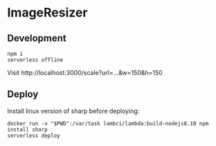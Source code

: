 # ImageResizer

## Development

```
npm i
serverless offline
```

Visit http://localhost:3000/scale?url=...&w=150&h=150


## Deploy

Install linux version of sharp before deploying:

```
docker run -v "$PWD":/var/task lambci/lambda:build-nodejs8.10 npm install sharp
serverless deploy
```

